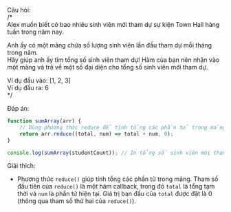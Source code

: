 Câu hỏi:  
/*  
Alex muốn biết có bao nhiêu sinh viên mới tham dự sự kiện Town Hall hàng tuần trong năm nay.  

Anh ấy có một mảng chứa số lượng sinh viên lần đầu tham dự mỗi tháng trong năm.  
Hãy giúp anh ấy tìm tổng số sinh viên tham dự! Hàm của bạn nên nhận vào một mảng và trả về một số đại diện cho tổng số sinh viên mới tham dự.  

Ví dụ đầu vào: [1, 2, 3]  
Ví dụ đầu ra: 6  
*/  

Đáp án:

```javascript
function sumArray(arr) {
    // Dùng phương thức reduce để tính tổng các phần tử trong mảng
    return arr.reduce((total, num) => total + num, 0);
}

console.log(sumArray(studentCount)); // In tổng số sinh viên mới tham dự
```

Giải thích:
- Phương thức `reduce()` giúp tính tổng các phần tử trong mảng. Tham số đầu tiên của `reduce()` là một hàm callback, trong đó `total` là tổng tạm thời và `num` là phần tử hiện tại. Giá trị ban đầu của `total` được đặt là 0 (thông qua tham số thứ hai của `reduce()`).
